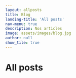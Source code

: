 ```yaml
---
layout: allposts
title: Blog
landing-title: 'All posts'
nav-menu: true
description: Nos articles
image: assets/images/blog.jpg
author: null
show_tile: true
---
```


<h1>All posts</h1>
